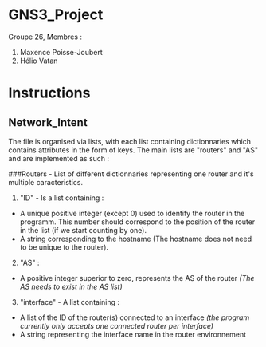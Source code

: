 # GNS3_Project

Groupe 26,
Membres :
1. Maxence Poisse-Joubert
2. Hélio Vatan


# Instructions

## Network_Intent

The file is organised via lists, with each list containing dictionnaries which contains attributes in the form of keys. The main lists are "routers" and "AS" and are implemented as such :

###Routers - List of different dictionnaries representing one router and it's multiple caracteristics.

1. "ID" - Is a list containing :
 - A unique positive integer (except 0) used to identify the router in the programm. This number should correspond to the position of the router in the list (if we start counting by one).
 - A string corresponding to the hostname (The hostname does not need to be unique to the router).

2. "AS" :

 - A positive integer superior to zero, represents the AS of the router _(The AS needs to exist in the AS list)_

3. "interface" - A list containing :
 - A list of the ID of the router(s) connected to an interface _(the program currently only accepts one connected router per interface)_
 - A string representing the interface name in the router environnement